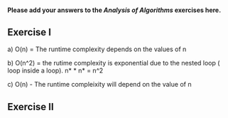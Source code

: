 #### Please add your answers to the ***Analysis of  Algorithms*** exercises here.

## Exercise I

a) O(n) = The runtime complexity depends on the values of n


b) O(n^2) = the rutime complexity  is exponential due to the nested loop ( loop inside a loop). n* * n* = n^2


c) O(n) - The runtime compleixity will depend on the value of n

## Exercise II


